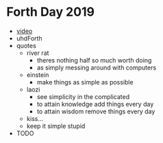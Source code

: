 # Forth Day 2019

* [video](https://www.youtube.com/watch?v=SASQMl0rvYg)
* uhdForth
* quotes
   * river rat
      * theres nothing half so much worth doing
      * as simply messing around with computers
   * einstein
      * make things as simple as possible
   * laozi
      * see simplicity in the complicated
      * to attain knowledge add things every day
      * to attain wisdom remove things every day
   * kiss...
   * keep it simple stupid
* TODO
